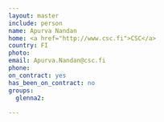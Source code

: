 ```yaml
---
layout: master
include: person
name: Apurva Nandan
home: <a href="http://www.csc.fi">CSC</a>
country: FI
photo: 
email: Apurva.Nandan@csc.fi
phone:
on_contract: yes
has_been_on_contract: no
groups:
  glenna2: 
  
---
```


